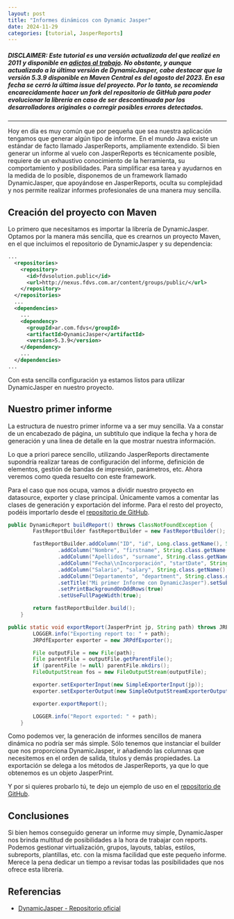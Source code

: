 ```yaml
---
layout: post
title: "Informes dinámicos con Dynamic Jasper"
date: 2024-11-29
categories: [tutorial, JasperReports]
---
```


##### **DISCLAIMER:** Este tutorial es una versión actualizada del que realizé en 2011 y disponible en [adictos al trabajo](https://adictosaltrabajo.com/2011/02/22/dynamic-jasper/). No obstante, y aunque actualizado a la última versión de DynamicJasper, cabe destacar que la versión 5.3.9 disponible en Maven Central es del agosto del 2023. En esa fecha se cerró la última issue del proyecto. Por lo tanto, se recomienda encarecidamente hacer un fork del repositorio de GitHub para poder evolucionar la librería en caso de ser descontinuada por los desarrolladores originales o corregir posibles errores detectados.

---

Hoy en día es muy común que por pequeña que sea nuestra aplicación tengamos que generar algún tipo de informe. En el mundo Java existe un estándar de facto llamado JasperReports, ampliamente extendido. Si bien generar un informe al vuelo con JasperReports es técnicamente posible, requiere de un exhaustivo conocimiento de la herramienta, su comportamiento y posibilidades.
Para simplificar esa tarea y ayudarnos en la medida de lo posible, disponemos de un framework llamado DynamicJasper, que apoyándose en JasperReports, oculta su complejidad y nos permite realizar informes profesionales de una manera muy sencilla.

## Creación del proyecto con Maven

Lo primero que necesitamos es importar la librería de DynamicJasper. Optamos por la manera más sencilla, que es crearnos un proyecto Maven, en el que incluimos el repositorio de DynamicJasper y su dependencia:

```xml
...
  <repositories>
    <repository>
      <id>fdvsolution.public</id>
      <url>http://nexus.fdvs.com.ar/content/groups/public/</url>
    </repository>
  </repositories>
  ...
  <dependencies>
    ...
    <dependency>
      <groupId>ar.com.fdvs</groupId>
      <artifactId>DynamicJasper</artifactId>
      <version>5.3.9</version>
    </dependency>
    ...
  </dependencies>
...
```

Con esta sencilla configuración ya estamos listos para utilizar DynamicJasper en nuestro proyecto.

## Nuestro primer informe

La estructura de nuestro primer informe va a ser muy sencilla. Va a constar de un encabezado de página, un subtítulo que indique la fecha y hora de generación y una linea de detalle en la que mostrar nuestra información.

Lo que a priori parece sencillo, utilizando JasperReports directamente supondría realizar tareas de configuración del informe, definición de elementos, gestión de bandas de impresión, parámetros, etc. Ahora veremos como queda resuelto con este framework.

Para el caso que nos ocupa, vamos a dividir nuestro proyecto en datasource, exporter y clase principal. Únicamente vamos a comentar las clases de generación y exportación del informe. Para el resto del proyecto, podéis importarlo desde el [repositorio de GitHub](https://github.com/ysegura/TutorialDynamicJasper.git).

```java
public DynamicReport buildReport() throws ClassNotFoundException {
        FastReportBuilder fastReportBuilder = new FastReportBuilder();

        fastReportBuilder.addColumn("ID", "id", Long.class.getName(), 50)
                .addColumn("Nombre", "firstname", String.class.getName(), 150)
                .addColumn("Apellidos", "surname", String.class.getName(), 150)
                .addColumn("Fecha\\nIncorporación", "startDate", String.class.getName(), 160)
                .addColumn("Salario", "salary", String.class.getName(), 120)
                .addColumn("Departamento", "department", String.class.getName(), 240)
                .setTitle("Mi primer Informe con DynamicJasper").setSubtitle("Generado el " + new Date())
                .setPrintBackgroundOnOddRows(true)
                .setUseFullPageWidth(true);

        return fastReportBuilder.build();
    }
```

```java
public static void exportReport(JasperPrint jp, String path) throws JRException, FileNotFoundException {
        LOGGER.info("Exporting report to: " + path);
        JRPdfExporter exporter = new JRPdfExporter();

        File outputFile = new File(path);
        File parentFile = outputFile.getParentFile();
        if (parentFile != null) parentFile.mkdirs();
        FileOutputStream fos = new FileOutputStream(outputFile);

        exporter.setExporterInput(new SimpleExporterInput(jp));
        exporter.setExporterOutput(new SimpleOutputStreamExporterOutput(fos));

        exporter.exportReport();

        LOGGER.info("Report exported: " + path);
    }
```

Como podemos ver, la generación de informes sencillos de manera dinámica no podría ser más simple. Sólo tenemos que instanciar el builder que nos proporciona DynamicJasper, ir añadiendo las columnas que necesitemos en el orden de salida, títulos y demás propiedades. La exportación se delega a los métodos de JasperReports, ya que lo que obtenemos es un objeto JasperPrint.

Y por si quieres probarlo tú, te dejo un ejemplo de uso en el [repositorio de GitHub](https://github.com/ysegalb/tutorial-dynamic-jasper).

## Conclusiones

Si bien hemos conseguido generar un informe muy simple, DynamicJasper nos brinda multitud de posibilidades a la hora de trabajar con reports. Podemos gestionar virtualización, grupos, layouts, tablas, estilos, subreports, plantillas, etc. con la misma facilidad que este pequeño informe. Merece la pena dedicar un tiempo a revisar todas las posibilidades que nos ofrece esta librería.

## Referencias

* [DynamicJasper - Repositorio oficial](https://github.com/intive-FDV/DynamicJasper?tab=readme-ov-file)
